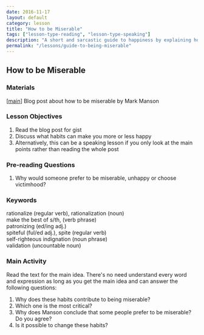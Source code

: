 ```yaml
---
date: 2016-11-17
layout: default 
category: lesson
title: "How to be Miserable"
tags: ["lesson-type-reading", "lesson-type-speaking"]
description: "A short and sarcastic guide to happiness by explaining how to not be happy"
permalink: "/lessons/guide-to-being-miserable"
---
```

## How to be Miserable

### Materials 

[<a href="https://markmanson.net/the-guide-to-being-miserable" target="_blank">main</a>] Blog post about how to be miserable by Mark Manson  

### Lesson Objectives 

1. Read the blog post for gist 
2. Discuss what habits can make you more or less happy 
3. Alternatively, this can be a speaking lesson if you only look at the main points rather than reading the whole post

### Pre-reading Questions 

1. Why would someone prefer to be miserable, unhappy or choose victimhood?  

### Keywords 

rationalize (regular verb), rationalization (noun)  
make the best of s/th, (verb phrase)  
patronizing (ed/ing adj.)  
spiteful (ful/ed adj.), spite (regular verb)  
self-righteous indignation (noun phrase)  
validation (uncountable noun)  

### Main Activity 

Read the text for the main idea. There's no need understand every word and expression as long as you get the main idea and can answer the following questions: 

1. Why does these habits contribute to being miserable? 
2. Which one is the most critical? 
3. Why does Manson conclude that some people prefer to be miserable? Do you agree? 
4. Is it possible to change these habits? 